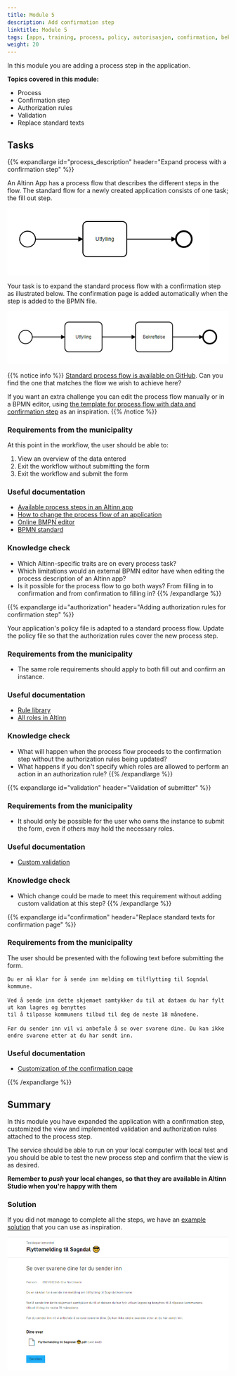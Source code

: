 ```yaml
---
title: Module 5
description: Add confirmation step
linktitle: Module 5
tags: [apps, training, process, policy, autorisasjon, confirmation, bekreftelsessteg, validering ]
weight: 20
---
```


In this module you are adding a process step in the application.

**Topics covered in this module:**
- Process
- Confirmation step
- Authorization rules
- Validation
- Replace standard texts

## Tasks

{{% expandlarge id="process_description" header="Expand process with a confirmation step" %}}

An Altinn App has a process flow that describes the different steps in the flow.
The standard flow for a newly created application consists of one task; the fill out step.

![Standard process flow illustrated](/app/app-dev-course/modul5/default-process.png)

Your task is to expand the standard process flow with a confirmation step as illustrated below.
The confirmation page is added automatically when the step is added to the BPMN file.

![Updated process flow illustrated](/app/app-dev-course/modul5/updated-process.png)

{{% notice info %}}
[Standard process flow is available on GitHub](/app/development/configuration/process).
Can you find the one that matches the flow we wish to achieve here?

If you want an extra challenge you can edit the process flow manually or in a BPMN editor, using [the template for process flow with data and confirmation step](/app/development/configuration/process/Data_Confirmation_Process.bpmn) as an inspiration.
{{% /notice %}} 

### Requirements from the municipality

At this point in the workflow, the user should be able to:
1. View an overview of the data entered
2. Exit the workflow without submitting the form
3. Exit the workflow and submit the form

### Useful documentation

- [Available process steps in an Altinn app](/app/development/configuration/process/#supported-process-task-types)
- [How to change the process flow of an application](/app/development/configuration/process/#change-the-process)
- [Online BMPN editor](https://demo.bpmn.io/)
- [BPMN standard](https://en.wikipedia.org/wiki/Business_Process_Model_and_Notation)

### Knowledge check
- Which Altinn-specific traits are on every process task?
- Which limitations would an external BPMN editor have when editing the process description of an Altinn app?
- Is it possible for the process flow to go both ways? From filling in to confirmation and from confirmation to filling in?
{{% /expandlarge %}}


{{% expandlarge id="authorization" header="Adding authorization rules for confirmation step" %}}

Your application's policy file is adapted to a standard process flow.
Update the policy file so that the authorization rules cover the new process step.

### Requirements from the municipality
- The same role requirements should apply to both fill out and confirm an instance.

### Useful documentation
- [Rule library](/app/development/configuration/authorization/rules/)
- [All roles in Altinn](https://www.altinn.no/en/help/forms/all-altinn-roles/)

### Knowledge check
- What will happen when the process flow proceeds to the confirmation step without the authorization rules being updated?
- What happens if you don't specify which roles are allowed to perform an action in an authorization rule?
{{% /expandlarge %}}

{{% expandlarge id="validation" header="Validation of submitter" %}}

### Requirements from the municipality
- It should only be possible for the user who owns the instance to submit the form, even if others may hold the necessary roles.

### Useful documentation
- [Custom validation](/app/development/logic/validation/#how-to-add-custom-validation)

### Knowledge check
- Which change could be made to meet this requirement without adding custom validation at this step?
{{% /expandlarge %}}


{{% expandlarge id="confirmation" header="Replace standard texts for confirmation page" %}}

### Requirements from the municipality

The user should be presented with the following text before submitting the form.

```rich
Du er nå klar for å sende inn melding om tilflytting til Sogndal kommune.

Ved å sende inn dette skjemaet samtykker du til at dataen du har fylt ut kan lagres og benyttes
til å tilpasse kommunens tilbud til deg de neste 18 månedene.

Før du sender inn vil vi anbefale å se over svarene dine. Du kan ikke endre svarene etter at du har sendt inn.
```

### Useful documentation
- [Customization of the confirmation page](/app/development/configuration/process/customize/#confirmation)

{{% /expandlarge %}}


## Summary

In this module you have expanded the application with a confirmation step, customized the view and implemented validation and authorization rules attached to the process step.

The service should be able to run on your local computer with local test and you should be able to test the new process step and confirm that the view is as desired.

**Remember to _push_ your local changes, so that they are available in Altinn Studio when you're happy with them**

### Solution
If you did not manage to complete all the steps, we have an [example solution](https://altinn.studio/repos/ttd/tilflytter-sogndal-lf/src/branch/bolk/5) that you can use as inspiration.

![Screenshot of confirmation page](/app/app-dev-course/modul5/bekreftelsesside-screenshot.png "Screenshot of confirmation page")